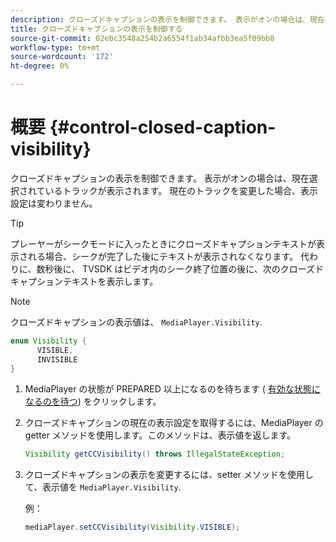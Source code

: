 ```yaml
---
description: クローズドキャプションの表示を制御できます。 表示がオンの場合は、現在選択されているトラックが表示されます。 現在のトラックを変更した場合、表示設定は変わりません。
title: クローズドキャプションの表示を制御する
source-git-commit: 02ebc3548a254b2a6554f1ab34afbb3ea5f09bb8
workflow-type: tm+mt
source-wordcount: '172'
ht-degree: 0%

---
```


# 概要 {#control-closed-caption-visibility}

クローズドキャプションの表示を制御できます。 表示がオンの場合は、現在選択されているトラックが表示されます。 現在のトラックを変更した場合、表示設定は変わりません。

>[!TIP]
>
>プレーヤーがシークモードに入ったときにクローズドキャプションテキストが表示される場合、シークが完了した後にテキストが表示されなくなります。 代わりに、数秒後に、 TVSDK はビデオ内のシーク終了位置の後に、次のクローズドキャプションテキストを表示します。

>[!NOTE]
>
>クローズドキャプションの表示値は、 `MediaPlayer.Visibility`.
>
>```java
>enum Visibility { 
>       VISIBLE,  
>       INVISIBLE 
>}
>```
>

1. MediaPlayer の状態が PREPARED 以上になるのを待ちます ( [有効な状態になるのを待つ](../../../tvsdk-1.4-for-android/ui-configure/android-1.4-ui-state-prepared-wait-for.md)) をクリックします。
1. クローズドキャプションの現在の表示設定を取得するには、MediaPlayer の getter メソッドを使用します。このメソッドは、表示値を返します。

   ```java
   Visibility getCCVisibility() throws IllegalStateException;
   ```

1. クローズドキャプションの表示を変更するには、setter メソッドを使用して、表示値を `MediaPlayer.Visibility`.

   例：

   ```java
   mediaPlayer.setCCVisibility(Visibility.VISIBLE);
   ```
